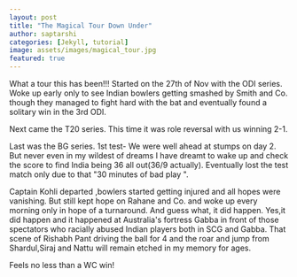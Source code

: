 ```yaml
---
layout: post
title: "The Magical Tour Down Under"
author: saptarshi
categories: [Jekyll, tutorial]
image: assets/images/magical_tour.jpg
featured: true
---
```


What a tour this has been!!!
Started on the 27th of Nov with the ODI series.
Woke up early only to see Indian bowlers getting smashed by Smith and Co. though they managed to fight hard with the bat and eventually found a solitary win in the 3rd ODI.

Next came the T20 series. This time it was role reversal with us winning 2-1.

Last was the BG series.
1st test- We were well ahead at stumps on day 2. But never even in my wildest of dreams I have dreamt to wake up and check the score to find India being 36 all out(36/9 actually). Eventually lost the test match only due to that "30 minutes of bad play ".

Captain Kohli departed ,bowlers started getting injured and all hopes were vanishing. But still kept hope on Rahane and Co. and woke up every morning only in hope of a turnaround. And guess what, it did happen.
Yes,it did happen and it happened at Australia's fortress Gabba in front of those spectators who racially abused Indian players both in SCG and Gabba.
That scene of Rishabh Pant driving the ball for 4 and the roar and jump from Shardul,Siraj and Nattu will remain etched in my memory for ages.

Feels no less than a WC win!
